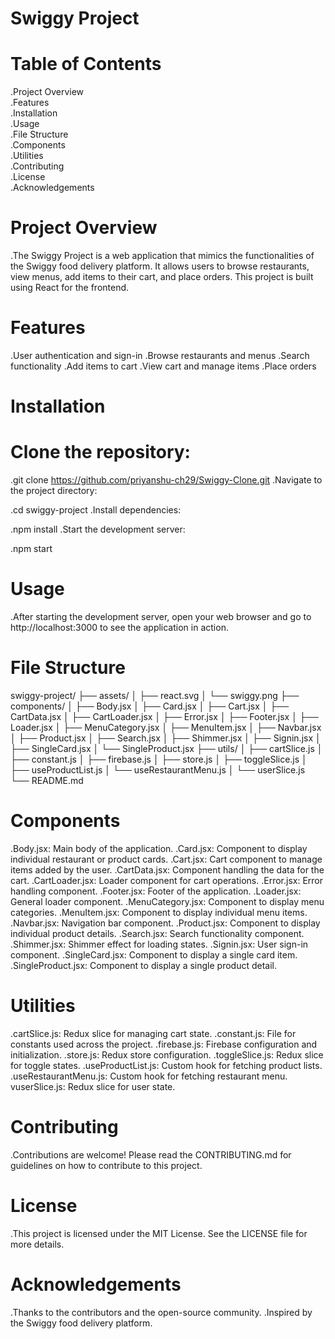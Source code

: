# Swiggy Project

# Table of Contents

.Project Overview <br>
.Features <br>
.Installation <br>
.Usage <br>
.File Structure <br>
.Components <br>
.Utilities <br>
.Contributing <br>
.License <br>
.Acknowledgements <br>

# Project Overview

.The Swiggy Project is a web application that mimics the functionalities of the Swiggy food delivery platform. It allows users to browse restaurants, view menus, add items to their cart, and place orders. This project is built using React for the frontend.

# Features

.User authentication and sign-in
.Browse restaurants and menus
.Search functionality
.Add items to cart
.View cart and manage items
.Place orders

# Installation

# Clone the repository:

.git clone https://github.com/priyanshu-ch29/Swiggy-Clone.git
.Navigate to the project directory:

.cd swiggy-project
.Install dependencies:

.npm install
.Start the development server:

.npm start

# Usage

.After starting the development server, open your web browser and go to http://localhost:3000 to see the application in action.

# File Structure

swiggy-project/
├── assets/
│ ├── react.svg
│ └── swiggy.png
├── components/
│ ├── Body.jsx
│ ├── Card.jsx
│ ├── Cart.jsx
│ ├── CartData.jsx
│ ├── CartLoader.jsx
│ ├── Error.jsx
│ ├── Footer.jsx
│ ├── Loader.jsx
│ ├── MenuCategory.jsx
│ ├── MenuItem.jsx
│ ├── Navbar.jsx
│ ├── Product.jsx
│ ├── Search.jsx
│ ├── Shimmer.jsx
│ ├── Signin.jsx
│ ├── SingleCard.jsx
│ └── SingleProduct.jsx
├── utils/
│ ├── cartSlice.js
│ ├── constant.js
│ ├── firebase.js
│ ├── store.js
│ ├── toggleSlice.js
│ ├── useProductList.js
│ └── useRestaurantMenu.js
│ └── userSlice.js
└── README.md

# Components

.Body.jsx: Main body of the application.
.Card.jsx: Component to display individual restaurant or product cards.
.Cart.jsx: Cart component to manage items added by the user.
.CartData.jsx: Component handling the data for the cart.
.CartLoader.jsx: Loader component for cart operations.
.Error.jsx: Error handling component.
.Footer.jsx: Footer of the application.
.Loader.jsx: General loader component.
.MenuCategory.jsx: Component to display menu categories.
.MenuItem.jsx: Component to display individual menu items.
.Navbar.jsx: Navigation bar component.
.Product.jsx: Component to display individual product details.
.Search.jsx: Search functionality component.
.Shimmer.jsx: Shimmer effect for loading states.
.Signin.jsx: User sign-in component.
.SingleCard.jsx: Component to display a single card item.
.SingleProduct.jsx: Component to display a single product detail.

# Utilities

.cartSlice.js: Redux slice for managing cart state.
.constant.js: File for constants used across the project.
.firebase.js: Firebase configuration and initialization.
.store.js: Redux store configuration.
.toggleSlice.js: Redux slice for toggle states.
.useProductList.js: Custom hook for fetching product lists.
.useRestaurantMenu.js: Custom hook for fetching restaurant menu.
vuserSlice.js: Redux slice for user state.

# Contributing

.Contributions are welcome! Please read the CONTRIBUTING.md for guidelines on how to contribute to this project.

# License

.This project is licensed under the MIT License. See the LICENSE file for more details.

# Acknowledgements

.Thanks to the contributors and the open-source community.
.Inspired by the Swiggy food delivery platform.
